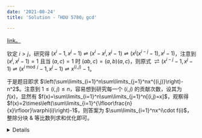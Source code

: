 ```yaml
---
date: '2021-08-24'
title: 'Solution -「HDU 5780」gcd'

---
```


[link。](https://acm.hdu.edu.cn/showproblem.php?pid=5780)

钦定 $i>j$，研究得 $(x^i-1,x^j-1)\rightleftharpoons(x^i-x^j,x^j-1)\rightleftharpoons(x^j(x^{i-j}-1),x^j-1)$，注意到 $(x^j,x^j-1)=1$ 且当 $(a,c)=1$ 时 $(ab,c)=(a,b)(a,c)$，则原式 $\rightleftharpoons(x^{i-j}-1,x^j-1)\rightleftharpoons(x^{i\bmod j}-1,x^j-1)\rightleftharpoons x^{(i,j)}-1$。

于是题目即求 $\left(\sum\limits_{i=1}^n\sum\limits_{j=1}^nx^{(i,j)}\right)-n^2$。注意到 $1\leqslant(i,j)\leqslant n$，容易想到研究每一个 $(i,j)$ 的贡献次数，设其为 $f(x)$，显然有 $f(x)=\sum\limits_{i=1}^n\sum\limits_{j=1}^n[(i,j)=x]$，观察得 $f(x)=2\times\left(\sum\limits_{i=1}^{\lfloor\frac{n}{x}\rfloor}\varphi(i)\right)-1$，则答案为 $\sum\limits_{i=1}^nx^i\cdot f(i)$，整除分块 & 等比数列求和优化即可。

<details>

```cpp[class="line-numbers"]
#include <bits/stdc++.h>
const int MOD = 1000000007;
template <typename T>
T add(T a, T b) {
  return (a + b) % MOD;
}
template <typename T, typename... Args>
T add(T a, T b, Args... args) {
  return add(add(a, b), args...);
}
template <typename T>
T sub(T a, T b) {
  return (a + MOD - b) % MOD;
}
template <typename T>
T mul(T a, T b) {
  return a * static_cast<long long>(b) % MOD;
}
template <typename T, typename... Args>
T mul(T a, T b, Args... args) {
  return mul(mul(a, b), args...);
}
template <typename T>
void Add(T &a, T b) {
  a = add(a, b);
}
template <typename T, typename... Args>
void Add(T &a, T b, Args... args) {
  Add(a, add(b, args...));
}
template <typename T>
void Sub(T &a, T b) {
  a = sub(a, b);
}
template <typename T>
void Mul(T &a, T b) {
  a = mul(a, b);
}
template <typename T, typename... Args>
void Mul(T &a, T b, Args... args) {
  Mul(a, mul(b, args...));
}
int tag[1000100], tot, p[1000100], n, x, ph[1000100], f[1000100];
void shai(int N) {
  tag[1] = ph[1] = 1;
  for (int i = 2; i <= N; ++i) {
    if (!tag[i]) {
      p[++tot] = i;
      ph[i] = i - 1;
    }
    for (int j = 1; j <= tot && i * p[j] <= N; ++j) {
      tag[i * p[j]] = 1;
      if (i % p[j] == 0) {
        ph[i * p[j]] = ph[i] * p[j];
        break;
      }
      ph[i * p[j]] = ph[i] * ph[p[j]];
    }
  }
  for (int i = 1; i <= N; ++i) Add(ph[i], ph[i - 1]);
  for (int i = 1; i <= N; ++i) f[i] = sub(mul(ph[i], 2), 1);
}
int fp(int x, int y) {
  int res = 1;
  for (; y; y >>= 1, Mul(x, x))
    if (y & 1) Mul(res, x);
  return res;
}
int Inv(int x) { return fp(x, MOD - 2); }
int Sum(int n) { return mul(x, sub(1, fp(x, n)), Inv(sub(1, x))); }
int Sum(int l, int r) { return sub(Sum(r), Sum(l - 1)); }
signed main() {
  std::ios_base::sync_with_stdio(false);
  std::cin.tie(nullptr), std::cout.tie(nullptr);
  int T;
  shai(1e6);
  for (std::cin >> T; T; --T) {
    std::cin >> x >> n;
    if (x == 1) {
      std::cout << "0\n";
      continue;
    }
    int res = 0;
    for (int l = 1, r; l <= n; l = r + 1) {
      r = n / (n / l);
      Add(res, mul(Sum(l, r), f[n / l]));
    }
    std::cout << sub(res, mul(n, n)) << '\n';
  }
  return 0;
}
```

</details>